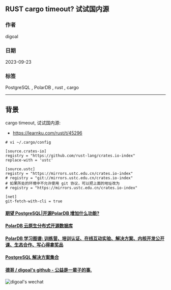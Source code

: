 ## RUST cargo timeout? 试试国内源  
                                            
### 作者                                            
digoal                                            
                                            
### 日期                                            
2023-09-23                                           
                                            
### 标签                                            
PostgreSQL , PolarDB , rust , cargo         
                                            
----                                            
                                            
## 背景       
cargo timeout, 试试国内源:    
- https://learnku.com/rust/t/45296      
  
```  
# vi ~/.cargo/config  
  
[source.crates-io]  
registry = "https://github.com/rust-lang/crates.io-index"  
replace-with = 'ustc'  
  
[source.ustc]  
registry = "https://mirrors.ustc.edu.cn/crates.io-index"  
# registry = "git://mirrors.ustc.edu.cn/crates.io-index"  
# 如果所处的环境中不允许使用 git 协议，可以把上面的地址改为  
# registry = "https://mirrors.ustc.edu.cn/crates.io-index"  
  
[net]  
git-fetch-with-cli = true  
```  
  
  
  
  
#### [期望 PostgreSQL|开源PolarDB 增加什么功能?](https://github.com/digoal/blog/issues/76 "269ac3d1c492e938c0191101c7238216")
  
  
#### [PolarDB 云原生分布式开源数据库](https://github.com/ApsaraDB "57258f76c37864c6e6d23383d05714ea")
  
  
#### [PolarDB 学习图谱: 训练营、培训认证、在线互动实验、解决方案、内核开发公开课、生态合作、写心得拿奖品](https://www.aliyun.com/database/openpolardb/activity "8642f60e04ed0c814bf9cb9677976bd4")
  
  
#### [PostgreSQL 解决方案集合](../201706/20170601_02.md "40cff096e9ed7122c512b35d8561d9c8")
  
  
#### [德哥 / digoal's github - 公益是一辈子的事.](https://github.com/digoal/blog/blob/master/README.md "22709685feb7cab07d30f30387f0a9ae")
  
  
![digoal's wechat](../pic/digoal_weixin.jpg "f7ad92eeba24523fd47a6e1a0e691b59")
  
